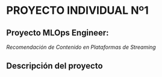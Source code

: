 # PROYECTO INDIVIDUAL Nº1
## Proyecto MLOps Engineer: 
_Recomendación de Contenido en_
_Plataformas de Streaming_


## Descripción del proyecto


